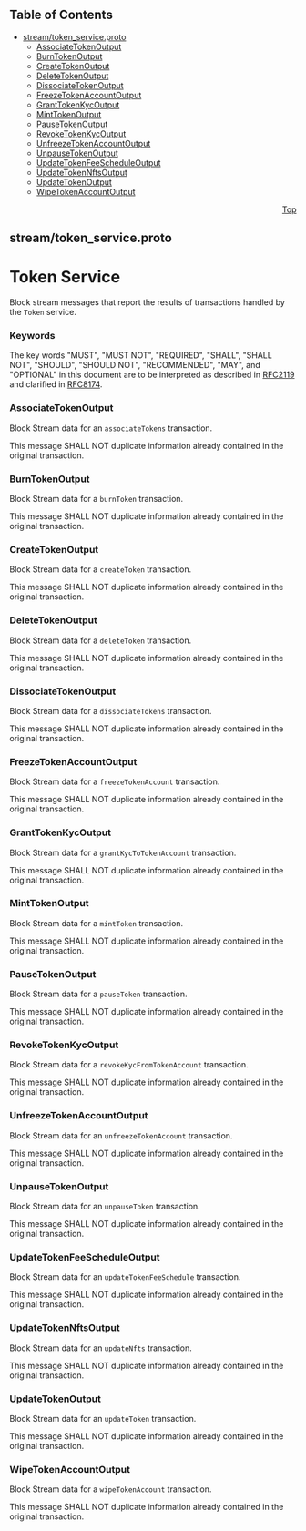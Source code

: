 ## Table of Contents

- [stream/token_service.proto](#stream_token_service-proto)
    - [AssociateTokenOutput](#com-hedera-hapi-block-stream-AssociateTokenOutput)
    - [BurnTokenOutput](#com-hedera-hapi-block-stream-BurnTokenOutput)
    - [CreateTokenOutput](#com-hedera-hapi-block-stream-CreateTokenOutput)
    - [DeleteTokenOutput](#com-hedera-hapi-block-stream-DeleteTokenOutput)
    - [DissociateTokenOutput](#com-hedera-hapi-block-stream-DissociateTokenOutput)
    - [FreezeTokenAccountOutput](#com-hedera-hapi-block-stream-FreezeTokenAccountOutput)
    - [GrantTokenKycOutput](#com-hedera-hapi-block-stream-GrantTokenKycOutput)
    - [MintTokenOutput](#com-hedera-hapi-block-stream-MintTokenOutput)
    - [PauseTokenOutput](#com-hedera-hapi-block-stream-PauseTokenOutput)
    - [RevokeTokenKycOutput](#com-hedera-hapi-block-stream-RevokeTokenKycOutput)
    - [UnfreezeTokenAccountOutput](#com-hedera-hapi-block-stream-UnfreezeTokenAccountOutput)
    - [UnpauseTokenOutput](#com-hedera-hapi-block-stream-UnpauseTokenOutput)
    - [UpdateTokenFeeScheduleOutput](#com-hedera-hapi-block-stream-UpdateTokenFeeScheduleOutput)
    - [UpdateTokenNftsOutput](#com-hedera-hapi-block-stream-UpdateTokenNftsOutput)
    - [UpdateTokenOutput](#com-hedera-hapi-block-stream-UpdateTokenOutput)
    - [WipeTokenAccountOutput](#com-hedera-hapi-block-stream-WipeTokenAccountOutput)
  



<a name="stream_token_service-proto"></a>
<p align="right"><a href="#top">Top</a></p>

## stream/token_service.proto
# Token Service
Block stream messages that report the results of transactions
handled by the `Token` service.

### Keywords
The key words "MUST", "MUST NOT", "REQUIRED", "SHALL", "SHALL NOT",
"SHOULD", "SHOULD NOT", "RECOMMENDED", "MAY", and "OPTIONAL" in this
document are to be interpreted as described in
[RFC2119](https://www.ietf.org/rfc/rfc2119) and clarified in
[RFC8174](https://www.ietf.org/rfc/rfc8174).


<a name="com-hedera-hapi-block-stream-AssociateTokenOutput"></a>

### AssociateTokenOutput
Block Stream data for an `associateTokens` transaction.

This message SHALL NOT duplicate information already contained in
the original transaction.






<a name="com-hedera-hapi-block-stream-BurnTokenOutput"></a>

### BurnTokenOutput
Block Stream data for a `burnToken` transaction.

This message SHALL NOT duplicate information already contained in
the original transaction.






<a name="com-hedera-hapi-block-stream-CreateTokenOutput"></a>

### CreateTokenOutput
Block Stream data for a `createToken` transaction.

This message SHALL NOT duplicate information already contained in
the original transaction.






<a name="com-hedera-hapi-block-stream-DeleteTokenOutput"></a>

### DeleteTokenOutput
Block Stream data for a `deleteToken` transaction.

This message SHALL NOT duplicate information already contained in
the original transaction.






<a name="com-hedera-hapi-block-stream-DissociateTokenOutput"></a>

### DissociateTokenOutput
Block Stream data for a `dissociateTokens` transaction.

This message SHALL NOT duplicate information already contained in
the original transaction.






<a name="com-hedera-hapi-block-stream-FreezeTokenAccountOutput"></a>

### FreezeTokenAccountOutput
Block Stream data for a `freezeTokenAccount` transaction.

This message SHALL NOT duplicate information already contained in
the original transaction.






<a name="com-hedera-hapi-block-stream-GrantTokenKycOutput"></a>

### GrantTokenKycOutput
Block Stream data for a `grantKycToTokenAccount` transaction.

This message SHALL NOT duplicate information already contained in
the original transaction.






<a name="com-hedera-hapi-block-stream-MintTokenOutput"></a>

### MintTokenOutput
Block Stream data for a `mintToken` transaction.

This message SHALL NOT duplicate information already contained in
the original transaction.






<a name="com-hedera-hapi-block-stream-PauseTokenOutput"></a>

### PauseTokenOutput
Block Stream data for a `pauseToken` transaction.

This message SHALL NOT duplicate information already contained in
the original transaction.






<a name="com-hedera-hapi-block-stream-RevokeTokenKycOutput"></a>

### RevokeTokenKycOutput
Block Stream data for a `revokeKycFromTokenAccount` transaction.

This message SHALL NOT duplicate information already contained in
the original transaction.






<a name="com-hedera-hapi-block-stream-UnfreezeTokenAccountOutput"></a>

### UnfreezeTokenAccountOutput
Block Stream data for an `unfreezeTokenAccount` transaction.

This message SHALL NOT duplicate information already contained in
the original transaction.






<a name="com-hedera-hapi-block-stream-UnpauseTokenOutput"></a>

### UnpauseTokenOutput
Block Stream data for an `unpauseToken` transaction.

This message SHALL NOT duplicate information already contained in
the original transaction.






<a name="com-hedera-hapi-block-stream-UpdateTokenFeeScheduleOutput"></a>

### UpdateTokenFeeScheduleOutput
Block Stream data for an `updateTokenFeeSchedule` transaction.

This message SHALL NOT duplicate information already contained in
the original transaction.






<a name="com-hedera-hapi-block-stream-UpdateTokenNftsOutput"></a>

### UpdateTokenNftsOutput
Block Stream data for an `updateNfts` transaction.

This message SHALL NOT duplicate information already contained in
the original transaction.






<a name="com-hedera-hapi-block-stream-UpdateTokenOutput"></a>

### UpdateTokenOutput
Block Stream data for an `updateToken` transaction.

This message SHALL NOT duplicate information already contained in
the original transaction.






<a name="com-hedera-hapi-block-stream-WipeTokenAccountOutput"></a>

### WipeTokenAccountOutput
Block Stream data for a `wipeTokenAccount` transaction.

This message SHALL NOT duplicate information already contained in
the original transaction.





 <!-- end messages -->

 <!-- end enums -->

 <!-- end HasExtensions -->

 <!-- end services -->



